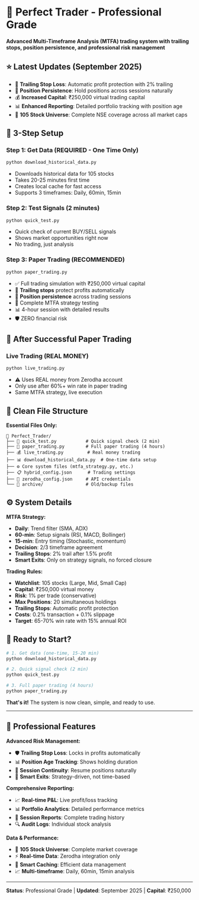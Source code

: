# 🤖 Perfect Trader - Professional Grade

**Advanced Multi-Timeframe Analysis (MTFA) trading system with trailing stops, position persistence, and professional risk management**

## ⭐ **Latest Updates (September 2025)**
- 🔄 **Trailing Stop Loss**: Automatic profit protection with 2% trailing
- 💾 **Position Persistence**: Hold positions across sessions naturally
- 💰 **Increased Capital**: ₹250,000 virtual trading capital
- 📊 **Enhanced Reporting**: Detailed portfolio tracking with position age
- 🎯 **105 Stock Universe**: Complete NSE coverage across all market caps

## 🚀 **3-Step Setup**

### **Step 1: Get Data** (REQUIRED - One Time Only)
```bash
python download_historical_data.py
```
- Downloads historical data for 105 stocks
- Takes 20-25 minutes first time
- Creates local cache for fast access
- Supports 3 timeframes: Daily, 60min, 15min

### **Step 2: Test Signals** (2 minutes)
```bash
python quick_test.py
```
- Quick check of current BUY/SELL signals
- Shows market opportunities right now
- No trading, just analysis

### **Step 3: Paper Trading** (RECOMMENDED)
```bash
python paper_trading.py
```
- ✅ Full trading simulation with ₹250,000 virtual capital
- 🔄 **Trailing stops** protect profits automatically
- 💾 **Position persistence** across trading sessions
- 🤖 Complete MTFA strategy testing
- 📊 4-hour session with detailed results
- 🛡️ ZERO financial risk

## 🎯 **After Successful Paper Trading**

### **Live Trading** (REAL MONEY)
```bash
python live_trading.py
```
- ⚠️ Uses REAL money from Zerodha account
- Only use after 60%+ win rate in paper trading
- Same MTFA strategy, live execution

## 📂 **Clean File Structure**

**Essential Files Only:**
```
📁 Perfect_Trader/
├── 🎯 quick_test.py           # Quick signal check (2 min)
├── 🤖 paper_trading.py        # Full paper trading (4 hours) 
├── 💰 live_trading.py         # Real money trading
├── 📊 download_historical_data.py  # One-time data setup
├── ⚙️ Core system files (mtfa_strategy.py, etc.)
├── 📋 hybrid_config.json      # Trading settings
├── 🔐 zerodha_config.json     # API credentials
└── 📂 archive/                # Old/backup files
```

## ⚙️ **System Details**

**MTFA Strategy:**
- **Daily**: Trend filter (SMA, ADX)
- **60-min**: Setup signals (RSI, MACD, Bollinger)
- **15-min**: Entry timing (Stochastic, momentum)
- **Decision**: 2/3 timeframe agreement
- **Trailing Stops**: 2% trail after 1.5% profit
- **Smart Exits**: Only on strategy signals, no forced closure

**Trading Rules:**
- **Watchlist**: 105 stocks (Large, Mid, Small Cap)
- **Capital**: ₹250,000 virtual money
- **Risk**: 1% per trade (conservative)
- **Max Positions**: 20 simultaneous holdings
- **Trailing Stops**: Automatic profit protection
- **Costs**: 0.2% transaction + 0.1% slippage
- **Target**: 65-70% win rate with 15% annual ROI

## 🎯 **Ready to Start?**

```bash
# 1. Get data (one-time, 15-20 min)
python download_historical_data.py

# 2. Quick signal check (2 min)
python quick_test.py

# 3. Full paper trading (4 hours)
python paper_trading.py
```

**That's it!** The system is now clean, simple, and ready to use. 

---
## 🎯 **Professional Features**

**Advanced Risk Management:**
- 🛡️ **Trailing Stop Loss**: Locks in profits automatically
- 📊 **Position Age Tracking**: Shows holding duration
- 💾 **Session Continuity**: Resume positions naturally
- 🎯 **Smart Exits**: Strategy-driven, not time-based

**Comprehensive Reporting:**
- 📈 **Real-time P&L**: Live profit/loss tracking
- 📊 **Portfolio Analytics**: Detailed performance metrics
- 📁 **Session Reports**: Complete trading history
- 🔍 **Audit Logs**: Individual stock analysis

**Data & Performance:**
- 🚀 **105 Stock Universe**: Complete market coverage
- ⚡ **Real-time Data**: Zerodha integration only
- 💾 **Smart Caching**: Efficient data management
- 📈 **Multi-timeframe**: Daily, 60min, 15min analysis

---
**Status**: Professional Grade | **Updated**: September 2025 | **Capital**: ₹250,000